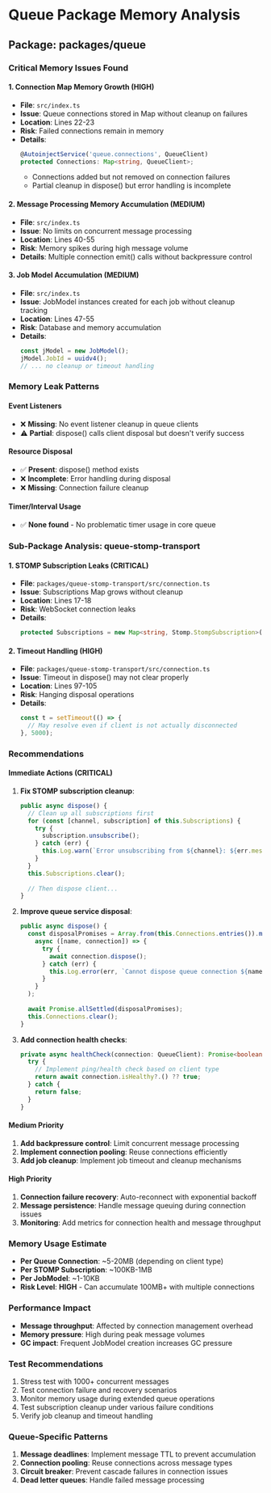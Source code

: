 # Queue Package Memory Analysis

## Package: packages/queue

### Critical Memory Issues Found

#### 1. **Connection Map Memory Growth (HIGH)**
- **File**: `src/index.ts`
- **Issue**: Queue connections stored in Map without cleanup on failures
- **Location**: Lines 22-23
- **Risk**: Failed connections remain in memory
- **Details**: 
  ```typescript
  @AutoinjectService('queue.connections', QueueClient)
  protected Connections: Map<string, QueueClient>;
  ```
  - Connections added but not removed on connection failures
  - Partial cleanup in dispose() but error handling is incomplete

#### 2. **Message Processing Memory Accumulation (MEDIUM)**
- **File**: `src/index.ts`
- **Issue**: No limits on concurrent message processing
- **Location**: Lines 40-55
- **Risk**: Memory spikes during high message volume
- **Details**: Multiple connection emit() calls without backpressure control

#### 3. **Job Model Accumulation (MEDIUM)**
- **File**: `src/index.ts`
- **Issue**: JobModel instances created for each job without cleanup tracking
- **Location**: Lines 47-55
- **Risk**: Database and memory accumulation
- **Details**:
  ```typescript
  const jModel = new JobModel();
  jModel.JobId = uuidv4();
  // ... no cleanup or timeout handling
  ```

### Memory Leak Patterns

#### Event Listeners
- ❌ **Missing**: No event listener cleanup in queue clients
- ⚠️ **Partial**: dispose() calls client disposal but doesn't verify success

#### Resource Disposal
- ✅ **Present**: dispose() method exists
- ❌ **Incomplete**: Error handling during disposal
- ❌ **Missing**: Connection failure cleanup

#### Timer/Interval Usage
- ✅ **None found** - No problematic timer usage in core queue

### Sub-Package Analysis: queue-stomp-transport

#### 1. **STOMP Subscription Leaks (CRITICAL)**
- **File**: `packages/queue-stomp-transport/src/connection.ts`
- **Issue**: Subscriptions Map grows without cleanup
- **Location**: Lines 17-18
- **Risk**: WebSocket connection leaks
- **Details**:
  ```typescript
  protected Subscriptions = new Map<string, Stomp.StompSubscription>();
  ```

#### 2. **Timeout Handling (HIGH)**
- **File**: `packages/queue-stomp-transport/src/connection.ts`
- **Issue**: Timeout in dispose() may not clear properly
- **Location**: Lines 97-105
- **Risk**: Hanging disposal operations
- **Details**:
  ```typescript
  const t = setTimeout(() => {
    // May resolve even if client is not actually disconnected
  }, 5000);
  ```

### Recommendations

#### Immediate Actions (CRITICAL)
1. **Fix STOMP subscription cleanup**:
   ```typescript
   public async dispose() {
     // Clean up all subscriptions first
     for (const [channel, subscription] of this.Subscriptions) {
       try {
         subscription.unsubscribe();
       } catch (err) {
         this.Log.warn(`Error unsubscribing from ${channel}: ${err.message}`);
       }
     }
     this.Subscriptions.clear();
     
     // Then dispose client...
   }
   ```

2. **Improve queue service disposal**:
   ```typescript
   public async dispose() {
     const disposalPromises = Array.from(this.Connections.entries()).map(
       async ([name, connection]) => {
         try {
           await connection.dispose();
         } catch (err) {
           this.Log.error(err, `Cannot dispose queue connection ${name}`);
         }
       }
     );
     
     await Promise.allSettled(disposalPromises);
     this.Connections.clear();
   }
   ```

3. **Add connection health checks**:
   ```typescript
   private async healthCheck(connection: QueueClient): Promise<boolean> {
     try {
       // Implement ping/health check based on client type
       return await connection.isHealthy?.() ?? true;
     } catch {
       return false;
     }
   }
   ```

#### Medium Priority
1. **Add backpressure control**: Limit concurrent message processing
2. **Implement connection pooling**: Reuse connections efficiently
3. **Add job cleanup**: Implement job timeout and cleanup mechanisms

#### High Priority
1. **Connection failure recovery**: Auto-reconnect with exponential backoff
2. **Message persistence**: Handle message queuing during connection issues
3. **Monitoring**: Add metrics for connection health and message throughput

### Memory Usage Estimate
- **Per Queue Connection**: ~5-20MB (depending on client type)
- **Per STOMP Subscription**: ~100KB-1MB
- **Per JobModel**: ~1-10KB
- **Risk Level**: **HIGH** - Can accumulate 100MB+ with multiple connections

### Performance Impact
- **Message throughput**: Affected by connection management overhead
- **Memory pressure**: High during peak message volumes
- **GC impact**: Frequent JobModel creation increases GC pressure

### Test Recommendations
1. Stress test with 1000+ concurrent messages
2. Test connection failure and recovery scenarios
3. Monitor memory usage during extended queue operations
4. Test subscription cleanup under various failure conditions
5. Verify job cleanup and timeout handling

### Queue-Specific Patterns
1. **Message deadlines**: Implement message TTL to prevent accumulation
2. **Connection pooling**: Reuse connections across message types
3. **Circuit breaker**: Prevent cascade failures in connection issues
4. **Dead letter queues**: Handle failed message processing
